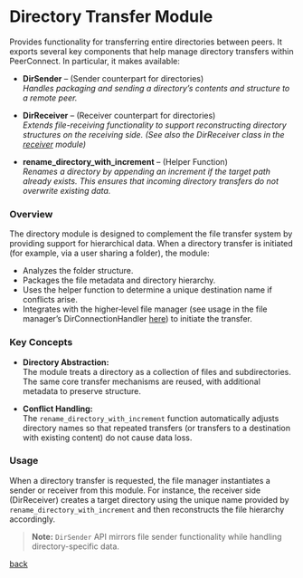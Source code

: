 # Directory Transfer Module

Provides functionality for transferring entire directories between peers. It exports several key components that help manage directory transfers within PeerConnect. In particular, it makes available:

- **DirSender** – (Sender counterpart for directories)  
  *Handles packaging and sending a directory’s contents and structure to a remote peer.*

- **DirReceiver** – (Receiver counterpart for directories)  
  *Extends file-receiving functionality to support reconstructing directory structures on the receiving side. (See also the DirReceiver class in the [receiver](/src/transfers/files/directory.py) module)*

- **rename_directory_with_increment** – (Helper Function)  
  *Renames a directory by appending an increment if the target path already exists. This ensures that incoming directory transfers do not overwrite existing data.*

### Overview

The directory module is designed to complement the file transfer system by providing support for hierarchical data. When a directory transfer is initiated (for example, via a user sharing a folder), the module:

- Analyzes the folder structure.
- Packages the file metadata and directory hierarchy.
- Uses the helper function to determine a unique destination name if conflicts arise.
- Integrates with the higher‐level file manager (see usage in the file manager’s DirConnectionHandler [here](/docs/managers/directory.md)) to initiate the transfer.

### Key Concepts

- **Directory Abstraction:**  
  The module treats a directory as a collection of files and subdirectories. The same core transfer mechanisms are reused, with additional metadata to preserve structure.

- **Conflict Handling:**  
  The `rename_directory_with_increment` function automatically adjusts directory names so that repeated transfers (or transfers to a destination with existing content) do not cause data loss.

### Usage

When a directory transfer is requested, the file manager instantiates a sender or receiver from this module. For instance, the receiver side (DirReceiver) creates a target directory using the unique name provided by `rename_directory_with_increment` and then reconstructs the file hierarchy accordingly.

> **Note:** `DirSender` API mirrors file sender functionality while handling directory-specific data.

[back](/docs/transfer)
